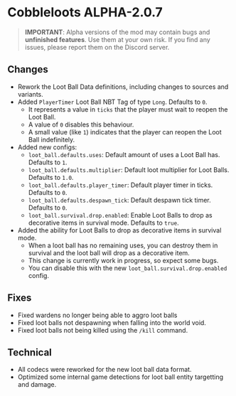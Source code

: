 # Cobbleloots ALPHA-2.0.7

> **IMPORTANT**: Alpha versions of the mod may contain bugs and **unfinished features**. Use them at your own risk. If you find any issues, please report them on the Discord server.

## Changes
- Rework the Loot Ball Data definitions, including changes to sources and variants.
- Added `PlayerTimer` Loot Ball NBT Tag of type `Long`. Defaults to `0`.
  - It represents a value in `ticks` that the player must wait to reopen the Loot Ball.
  - A value of `0` disables this behaviour.
  - A small value (like `1`) indicates that the player can reopen the Loot Ball indefinitely.
- Added new configs:
  - `loot_ball.defaults.uses`: Default amount of uses a Loot Ball has. Defaults to `1`.
  - `loot_ball.defaults.multiplier`: Default loot multiplier for Loot Balls. Defaults to `1.0`.
  - `loot_ball.defaults.player_timer`: Default player timer in ticks. Defaults to `0`.
  - `loot_ball.defaults.despawn_tick`: Default despawn tick timer. Defaults to `0`.
  - `loot_ball.survival.drop.enabled`: Enable Loot Balls to drop as decorative items in survival mode. Defaults to `true`.
- Added the ability for Loot Balls to drop as decorative items in survival mode.
  - When a loot ball has no remaining uses, you can destroy them in survival and the loot ball will drop as a decorative item.
  - This change is currently work in progress, so expect some bugs.
  - You can disable this with the new `loot_ball.survival.drop.enabled` config.

## Fixes
- Fixed wardens no longer being able to aggro loot balls
- Fixed loot balls not despawning when falling into the world void.
- Fixed loot balls not being killed using the `/kill` command.

## Technical
- All codecs were reworked for the new loot ball data format.
- Optimized some internal game detections for loot ball entity targetting and damage.

